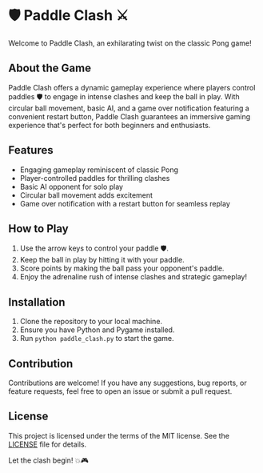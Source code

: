 # 🛡️ Paddle Clash ⚔️

Welcome to Paddle Clash, an exhilarating twist on the classic Pong game!

## About the Game
Paddle Clash offers a dynamic gameplay experience where players control paddles 🛡️ to engage in intense clashes and keep the ball in play. With circular ball movement, basic AI, and a game over notification featuring a convenient restart button, Paddle Clash guarantees an immersive gaming experience that's perfect for both beginners and enthusiasts.

## Features
- Engaging gameplay reminiscent of classic Pong
- Player-controlled paddles for thrilling clashes
- Basic AI opponent for solo play
- Circular ball movement adds excitement
- Game over notification with a restart button for seamless replay

## How to Play
1. Use the arrow keys to control your paddle 🛡️.
2. Keep the ball in play by hitting it with your paddle.
3. Score points by making the ball pass your opponent's paddle.
4. Enjoy the adrenaline rush of intense clashes and strategic gameplay!

## Installation
1. Clone the repository to your local machine.
2. Ensure you have Python and Pygame installed.
3. Run `python paddle_clash.py` to start the game.

## Contribution
Contributions are welcome! If you have any suggestions, bug reports, or feature requests, feel free to open an issue or submit a pull request.

## License
This project is licensed under the terms of the MIT license. See the [LICENSE](LICENSE) file for details.

Let the clash begin! 💥🎮
